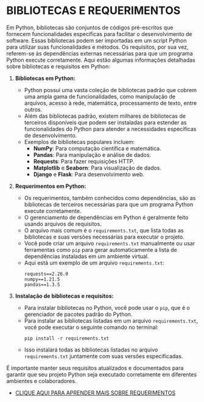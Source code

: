 # BIBLIOTECAS E REQUERIMENTOS
Em Python, bibliotecas são conjuntos de códigos pré-escritos que fornecem funcionalidades específicas para facilitar o desenvolvimento de software. Essas bibliotecas podem ser importadas em um script Python para utilizar suas funcionalidades e métodos. Os requisitos, por sua vez, referem-se às dependências externas necessárias para que um programa Python execute corretamente. Aqui estão algumas informações detalhadas sobre bibliotecas e requisitos em Python:

1. **Bibliotecas em Python:**
   - Python possui uma vasta coleção de bibliotecas padrão que cobrem uma ampla gama de funcionalidades, como manipulação de arquivos, acesso à rede, matemática, processamento de texto, entre outros.
   - Além das bibliotecas padrão, existem milhares de bibliotecas de terceiros disponíveis que podem ser instaladas para estender as funcionalidades do Python para atender a necessidades específicas de desenvolvimento.
   - Exemplos de bibliotecas populares incluem:
     - **NumPy**: Para computação científica e matemática.
     - **Pandas**: Para manipulação e análise de dados.
     - **Requests**: Para fazer requisições HTTP.
     - **Matplotlib** e **Seaborn**: Para visualização de dados.
     - **Django** e **Flask**: Para desenvolvimento web.

2. **Requerimentos em Python:**
   - Os requerimentos, também conhecidos como dependências, são as bibliotecas de terceiros necessárias para que um programa Python execute corretamente.
   - O gerenciamento de dependências em Python é geralmente feito usando arquivos de requisitos.
   - O arquivo mais comum é o `requirements.txt`, que lista todas as bibliotecas e suas versões necessárias para executar o projeto.
   - Você pode criar um arquivo `requirements.txt` manualmente ou usar ferramentas como `pip` para gerar automaticamente a lista de dependências instaladas em um ambiente virtual.
   - Aqui está um exemplo de um arquivo `requirements.txt`:
     ```
     requests==2.26.0
     numpy==1.21.5
     pandas==1.3.5
     ```

3. **Instalação de bibliotecas e requisitos:**
   - Para instalar bibliotecas no Python, você pode usar o `pip`, que é o gerenciador de pacotes padrão do Python.
   - Para instalar as bibliotecas listadas em um arquivo `requirements.txt`, você pode executar o seguinte comando no terminal:
     ```
     pip install -r requirements.txt
     ```
   - Isso instalará todas as bibliotecas listadas no arquivo `requirements.txt` juntamente com suas versões especificadas.

É importante manter seus requisitos atualizados e documentados para garantir que seu projeto Python seja executado corretamente em diferentes ambientes e colaboradores.

- [CLIQUE AQUI PARA APRENDER MAIS SOBRE REQUERIMENTOS](https://github.com/VILHALVA/REQUERIMENTOS-VIA-ECHOBOT)
